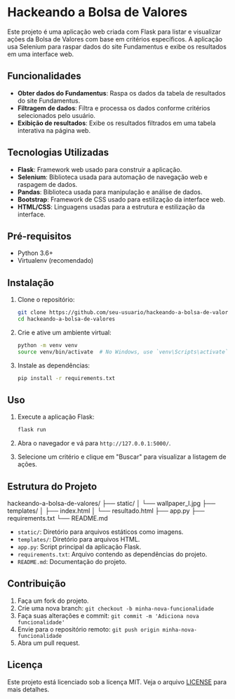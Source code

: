 # Hackeando a Bolsa de Valores

Este projeto é uma aplicação web criada com Flask para listar e visualizar ações da Bolsa de Valores com base em critérios específicos. A aplicação usa Selenium para raspar dados do site Fundamentus e exibe os resultados em uma interface web.

## Funcionalidades

- **Obter dados do Fundamentus**: Raspa os dados da tabela de resultados do site Fundamentus.
- **Filtragem de dados**: Filtra e processa os dados conforme critérios selecionados pelo usuário.
- **Exibição de resultados**: Exibe os resultados filtrados em uma tabela interativa na página web.

## Tecnologias Utilizadas

- **Flask**: Framework web usado para construir a aplicação.
- **Selenium**: Biblioteca usada para automação de navegação web e raspagem de dados.
- **Pandas**: Biblioteca usada para manipulação e análise de dados.
- **Bootstrap**: Framework de CSS usado para estilização da interface web.
- **HTML/CSS**: Linguagens usadas para a estrutura e estilização da interface.

## Pré-requisitos

- Python 3.6+
- Virtualenv (recomendado)

## Instalação

1. Clone o repositório:

    ```bash
    git clone https://github.com/seu-usuario/hackeando-a-bolsa-de-valores.git
    cd hackeando-a-bolsa-de-valores
    ```

2. Crie e ative um ambiente virtual:

    ```bash
    python -m venv venv
    source venv/bin/activate  # No Windows, use `venv\Scripts\activate`
    ```

3. Instale as dependências:

    ```bash
    pip install -r requirements.txt
    ```

## Uso

1. Execute a aplicação Flask:

    ```bash
    flask run
    ```

2. Abra o navegador e vá para `http://127.0.0.1:5000/`.

3. Selecione um critério e clique em "Buscar" para visualizar a listagem de ações.

## Estrutura do Projeto

hackeando-a-bolsa-de-valores/
├── static/
│ └── wallpaper_I.jpg
├── templates/
│ ├── index.html
│ └── resultado.html
├── app.py
├── requirements.txt
└── README.md


- `static/`: Diretório para arquivos estáticos como imagens.
- `templates/`: Diretório para arquivos HTML.
- `app.py`: Script principal da aplicação Flask.
- `requirements.txt`: Arquivo contendo as dependências do projeto.
- `README.md`: Documentação do projeto.

## Contribuição

1. Faça um fork do projeto.
2. Crie uma nova branch: `git checkout -b minha-nova-funcionalidade`
3. Faça suas alterações e commit: `git commit -m 'Adiciona nova funcionalidade'`
4. Envie para o repositório remoto: `git push origin minha-nova-funcionalidade`
5. Abra um pull request.

## Licença

Este projeto está licenciado sob a licença MIT. Veja o arquivo [LICENSE](LICENSE) para mais detalhes.



